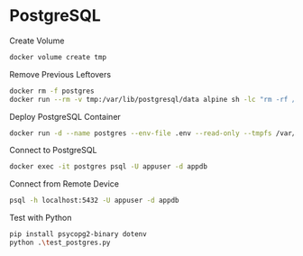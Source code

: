 # PostgreSQL

Create Volume
```bash
docker volume create tmp
```

Remove Previous Leftovers
```bash
docker rm -f postgres
docker run --rm -v tmp:/var/lib/postgresql/data alpine sh -lc "rm -rf /var/lib/postgresql/data/* /var/lib/postgresql/data/..?* /var/lib/postgresql/data/.[!.]*"
```

Deploy PostgreSQL Container
```bash
docker run -d --name postgres --env-file .env --read-only --tmpfs /var/run/postgresql:rw,mode=1777 --tmpfs /tmp:rw,mode=1777 -v tmp:/var/lib/postgresql/data:rw -v "${PWD}/postgresql.conf:/etc/postgresql/postgresql.conf:ro" -v "${PWD}/pg_hba.conf:/etc/postgresql/pg_hba.conf:ro" -p 5432:5432 postgres:17-alpine -c config_file=/etc/postgresql/postgresql.conf -c hba_file=/etc/postgresql/pg_hba.conf
```

Connect to PostgreSQL
```bash
docker exec -it postgres psql -U appuser -d appdb
```

Connect from Remote Device
```bash
psql -h localhost:5432 -U appuser -d appdb
```

Test with Python
```bash
pip install psycopg2-binary dotenv
python .\test_postgres.py
```
